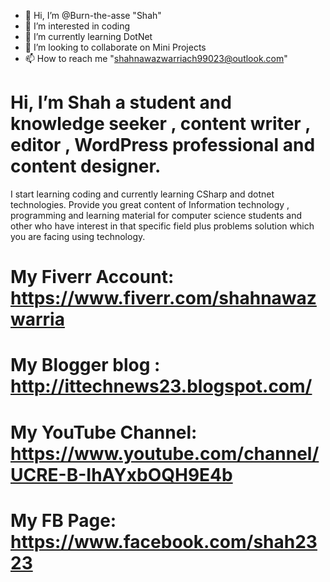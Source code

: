 - 👋 Hi, I’m @Burn-the-asse "Shah"
- 👀 I’m interested in coding
- 🌱 I’m currently learning DotNet
- 💞️ I’m looking to collaborate on Mini Projects
- 📫 How to reach me "shahnawazwarriach99023@outlook.com"


# Hi, I’m Shah a student and knowledge seeker , content writer , editor , WordPress professional and content designer. 
I start learning coding and currently learning CSharp and dotnet technologies.
Provide you great content of Information technology , programming and learning material for computer science students
and other who have interest in that specific field plus problems solution which you are facing using technology. 
# My Fiverr Account: https://www.fiverr.com/shahnawazwarria 
# My Blogger blog : http://ittechnews23.blogspot.com/ 
# My YouTube Channel: https://www.youtube.com/channel/UCRE-B-IhAYxbOQH9E4b 
# My FB Page: https://www.facebook.com/shah2323

